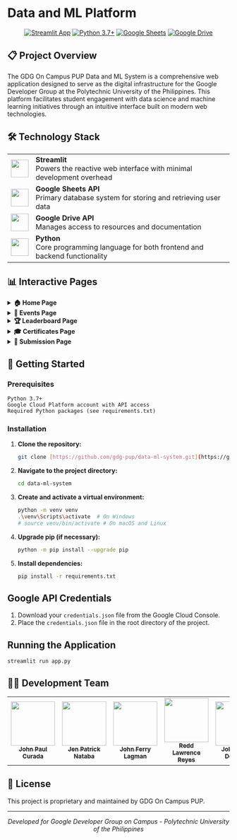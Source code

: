 # Data and ML Platform

<div align="center">

[![Streamlit App](https://static.streamlit.io/badges/streamlit_badge_black_white.svg)](https://streamlit.io/your-app-url)
[![Python 3.7+](https://img.shields.io/badge/Python-3.7+-blue.svg?style=flat&logo=python&logoColor=white)](https://www.python.org)
[![Google Sheets](https://img.shields.io/badge/Google_Sheets-API-green.svg?style=flat&logo=google-sheets&logoColor=white)](https://developers.google.com/sheets/api)
[![Google Drive](https://img.shields.io/badge/Google_Drive-API-4285F4.svg?style=flat&logo=google-drive&logoColor=white)](https://developers.google.com/drive)

</div>

## 📋 Project Overview

The GDG On Campus PUP Data and ML System is a comprehensive web application designed to serve as the digital infrastructure for the Google Developer Group at the Polytechnic University of the Philippines. This platform facilitates student engagement with data science and machine learning initiatives through an intuitive interface built on modern web technologies.

## 🛠️ Technology Stack

<table>
  <tr>
    <td>
      <img src="https://raw.githubusercontent.com/streamlit/streamlit/develop/docs/_static/favicon.png" width="40" height="40" />
    </td>
    <td>
      <strong>Streamlit</strong><br/>
      Powers the reactive web interface with minimal development overhead
    </td>
  </tr>
  <tr>
    <td>
      <img src="https://www.gstatic.com/images/branding/product/2x/sheets_48dp.png" width="40" height="40" />
    </td>
    <td>
      <strong>Google Sheets API</strong><br/>
      Primary database system for storing and retrieving user data
    </td>
  </tr>
  <tr>
    <td>
      <img src="https://www.gstatic.com/images/branding/product/2x/drive_48dp.png" width="40" height="40" />
    </td>
    <td>
      <strong>Google Drive API</strong><br/>
      Manages access to resources and documentation
    </td>
  </tr>
  <tr>
    <td>
      <img src="https://upload.wikimedia.org/wikipedia/commons/thumb/c/c3/Python-logo-notext.svg/1869px-Python-logo-notext.svg.png" width="40" height="40" />
    </td>
    <td>
      <strong>Python</strong><br/>
      Core programming language for both frontend and backend functionality
    </td>
  </tr>
</table>

## 📊 Interactive Pages

<details>
<summary><b>🏠 Home Page</b></summary>
<br>

- **Welcome Hub**: Central information repository about GDG On Campus PUP
- **Tech Focus**: Deep dive into our Data and ML initiatives and mission
- **Quick Links**: Access to important resources and community guidelines

</details>

<details>
<summary><b>📅 Events Page</b></summary>
<br>

- **Workshop Archive**: Access recordings of past workshops and study jams
- **Resource Library**: Comprehensive collection of learning materials
- **Event Timeline**: Browse our complete history of tech events

</details>

<details>
<summary><b>🏆 Leaderboard Page</b></summary>
<br>

- **XParky Tracker**: Check your current point status and level
- **Community Rankings**: See how you stack up against fellow members
- **Top Performers**: Spotlight on the most active community members

</details>

<details>
<summary><b>🎓 Certificates Page</b></summary>
<br>

- **Quick Certificate Access**: Enter your email to download earned certificates
- **Event Verification**: Certificates for workshop attendance and evaluation completion

</details>

<details>
<summary><b>📝 Submission Page</b></summary>
<br>

- **Activity Submissions**: Submit completed challenges to earn XParky points
- **Level-Up System**: Complete activities to advance through skill levels
- **Secure Verification**: Email and student number authentication
- **Progress Tracking**: Monitor submission status and feedback

</details>

## 🚀 Getting Started

### Prerequisites

```
Python 3.7+
Google Cloud Platform account with API access
Required Python packages (see requirements.txt)
```

### Installation

1.  **Clone the repository:**
    ```bash
    git clone [https://github.com/gdg-pup/data-ml-system.git](https://github.com/gdg-pup/data-ml-system.git)
    ```
2.  **Navigate to the project directory:**
    ```bash
    cd data-ml-system
    ```
3.  **Create and activate a virtual environment:**
    ```bash
    python -m venv venv
    .\venv\Scripts\activate  # On Windows
    # source venv/bin/activate # On macOS and Linux
    ```
4.  **Upgrade pip (if necessary):**
    ```bash
    python -m pip install --upgrade pip
    ```
5.  **Install dependencies:**
    ```bash
    pip install -r requirements.txt
    ```

## Google API Credentials

1.  Download your `credentials.json` file from the Google Cloud Console.
2.  Place the `credentials.json` file in the root directory of the project.

## Running the Application

```bash
streamlit run app.py
```

## 👨‍💻 Development Team

<div align="center">
  <table>
    <tr>
      <td align="center">
        <a href="https://github.com/JpCurada">
          <img src="https://github.com/JpCurada.png" width="100px;" alt=""/>
          <br /><sub><b>John Paul Curada</b></sub>
        </a>
      </td> 
      <td align="center">
        <a href="https://github.com/cytojen">
          <img src="https://github.com/cytojen.png" width="100px;" alt=""/>
          <br /><sub><b>Jen Patrick Nataba</b></sub>
        </a>
      </td> 
      <td align="center">
        <a href="https://github.com/thatjohnlagman">
          <img src="https://github.com/thatjohnlagman.png" width="100px;" alt=""/>
          <br /><sub><b>John Ferry Lagman</b></sub>
        </a>
      </td>
      <td align="center">
        <a href="https://github.com/definitelynotredd">
          <img src="https://github.com/definitelynotredd.png" width="100px;" alt=""/>
          <br /><sub><b>Redd Lawrence Reyes</b></sub>
        </a>
      </td>
      <td align="center">
        <a href="https://github.com/paisenpai">
          <img src="https://github.com/paisenpai.png" width="100px;" alt=""/>
          <br /><sub><b>John Gavin Deposoy</b></sub>
        </a>
      </td>
    </tr>
  </table>
</div>

## 📜 License

This project is proprietary and maintained by GDG On Campus PUP.

---

<div align="center">
<i>Developed for Google Developer Group on Campus - Polytechnic University of the Philippines</i>
</div>
